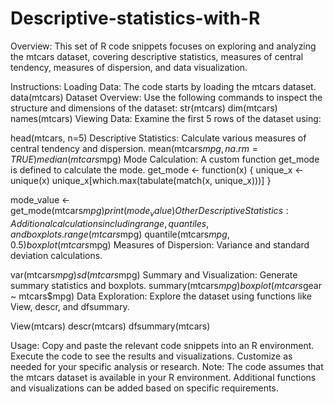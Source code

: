 # Descriptive-statistics-with-R
Overview:
This set of R code snippets focuses on exploring and analyzing the mtcars dataset, covering descriptive statistics, measures of central tendency, measures of dispersion, and data visualization.

Instructions:
Loading Data:
The code starts by loading the mtcars dataset.
data(mtcars)
Dataset Overview:
Use the following commands to inspect the structure and dimensions of the dataset:
str(mtcars)
dim(mtcars)
names(mtcars)
Viewing Data:
Examine the first 5 rows of the dataset using:

head(mtcars, n=5)
Descriptive Statistics:
Calculate various measures of central tendency and dispersion.
mean(mtcars$mpg, na.rm = TRUE)
median(mtcars$mpg)
Mode Calculation:
A custom function get_mode is defined to calculate the mode.
get_mode <- function(x) {
  unique_x <- unique(x)
  unique_x[which.max(tabulate(match(x, unique_x)))]
}

mode_value <- get_mode(mtcars$mpg)
print(mode_value)
Other Descriptive Statistics:
Additional calculations including range, quantiles, and boxplots.
range(mtcars$mpg)
quantile(mtcars$mpg, 0.5)
boxplot(mtcars$mpg)
Measures of Dispersion:
Variance and standard deviation calculations.

var(mtcars$mpg)
sd(mtcars$mpg)
Summary and Visualization:
Generate summary statistics and boxplots.
summary(mtcars$mpg)
boxplot(mtcars$gear ~ mtcars$mpg)
Data Exploration:
Explore the dataset using functions like View, descr, and dfsummary.

View(mtcars)
descr(mtcars)
dfsummary(mtcars)

Usage:
Copy and paste the relevant code snippets into an R environment.
Execute the code to see the results and visualizations.
Customize as needed for your specific analysis or research.
Note:
The code assumes that the mtcars dataset is available in your R environment.
Additional functions and visualizations can be added based on specific requirements.
